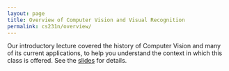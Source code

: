 ```yaml
---
layout: page
title: Overview of Computer Vision and Visual Recognition
permalink: cs231n/overview/
---
```


Our introductory lecture covered the history of Computer Vision and many of its current applications, to help you understand the context in which this class is offered. See the [slides](http://vision.stanford.edu/teaching/cs231n/slides/lecture1.pdf) for details.
